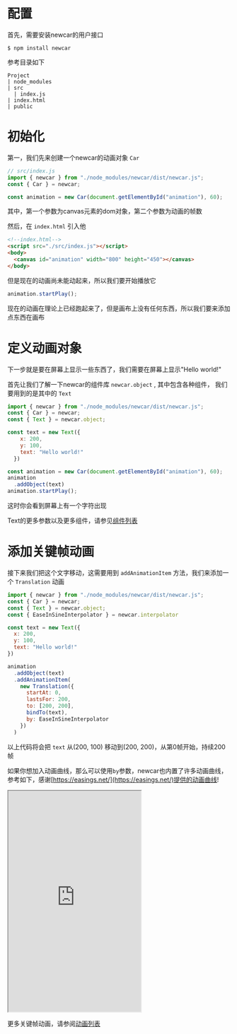 # 配置
首先，需要安装newcar的用户接口
```shell
$ npm install newcar
```

参考目录如下
```
Project
| node_modules
| src
  | index.js
| index.html
| public
```

# 初始化
第一，我们先来创建一个newcar的动画对象 `Car`
```javascript
// src/index.js
import { newcar } from "./node_modules/newcar/dist/newcar.js";
const { Car } = newcar;

const animation = new Car(document.getElementById("animation"), 60);
```

其中，第一个参数为canvas元素的dom对象，第二个参数为动画的帧数

然后，在 `index.html` 引入他
```html
<!--index.html-->
<script src="./src/index.js"></script>
<body>
  <canvas id="animation" width="800" height="450"></canvas>
</body>
```

但是现在的动画尚未能动起来，所以我们要开始播放它

```javascript
animation.startPlay();
```

现在的动画在理论上已经跑起来了，但是画布上没有任何东西，所以我们要来添加点东西在画布

# 定义动画对象

下一步就是要在屏幕上显示一些东西了，我们需要在屏幕上显示"Hello world!"

首先让我们了解一下newcar的组件库 `newcar.object` , 其中包含各种组件， 我们要用到的是其中的 `Text`

```javascript
import { newcar } from "./node_modules/newcar/dist/newcar.js";
const { Car } = newcar;
const { Text } = newcar.object;

const text = new Text({
    x: 200,
    y: 100,
    text: "Hello world!"
  })

const animation = new Car(document.getElementById("animation"), 60);
animation
  .addObject(text)
animation.startPlay();
```

这时你会看到屏幕上有一个字符出现

Text的更多参数以及更多组件，请参见[组件列表](/2.1.md)

# 添加关键帧动画

接下来我们把这个文字移动，这需要用到 `addAnimationItem` 方法，我们来添加一个 `Translation` 动画

```javascript
import { newcar } from "./node_modules/newcar/dist/newcar.js";
const { Car } = newcar;
const { Text } = newcar.object;
const { EaseInSineInterpolator } = newcar.interpolator

const text = new Text({
  x: 200,
  y: 100,
  text: "Hello world!"
})

animation
  .addObject(text)
  .addAnimationItem(
    new Translation({
      startAt: 0,
      lastsFor: 200,
      to: [200, 200],
      bindTo(text),
      by: EaseInSineInterpolator
    })
  )
```

以上代码将会把 `text` 从(200, 100) 移动到(200, 200)，从第0帧开始，持续200帧

如果你想加入动画曲线，那么可以使用`by`参数，newcar也内置了许多动画曲线，参考如下，感谢[https://easings.net/](https://easings.net/)提供的动画曲线!

<iframe height="500px" src="https://easings.net/"></iframe>

更多关键帧动画，请参阅[动画列表](/3.1.md)


